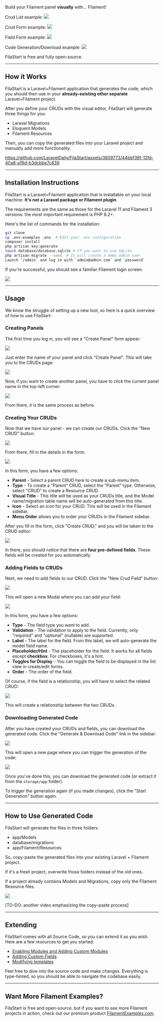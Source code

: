 Build your Filament panel **visually** with... Filament!

Crud List example:
![](./.readme/images/crudListExample.png)

Crud Form example:
![](./.readme/images/crudFormExample.png)

Field Form example:
![](./.readme/images/crudFieldFormExample.png)

Code Generation/Download example:
![](./.readme/images/codeDownloadExample.png)

FilaStart is free and fully open-source.

---

## How it Works

FilaStart is a Laravel+Filament application that generates the code, which you should then use in your **already-existing other separate** Laravel+Filament project.

After you define your CRUDs with the visual editor, FilaStart will generate three things for you:

- Laravel Migrations
- Eloquent Models
- Filament Resources

Then, you can copy the generated files into your Laravel project and manually add more functionality.



https://github.com/LaravelDaily/FilaStart/assets/3809773/44bbf38f-12fd-40a8-a19d-b3dcbbe7c839



---

## Installation Instructions

FilaStart is a Laravel+Filament application that is installable on your local machine. **It's not a Laravel package or Filament plugin**.

The requirements are the same as those for the Laravel 11 and Filament 3 versions: the most important requirement is PHP 8.2+.

Here's the list of commands for the installation:

```sh
git clone
cp .env.examples .env  # Edit your .env configuration
composer install
php artisan key:generate
touch database/database.sqlite # If you want to use SQLite
php artisan migrate --seed  # It will create a demo admin user
Launch `/admin` and log in with `admin@admin.com` and `password`
```

If you're successful, you should see a familiar Filament login screen:

![](./.readme/images/loginScreen.png)

---

## Usage

We know the struggle of setting up a new tool, so here is a quick overview of how to use FilaStart:

### Creating Panels

The first time you log in, you will see a "Create Panel" form appear:

![](./.readme/images/createPanelForm.png)

Just enter the name of your panel and click "Create Panel". This will take you to the CRUDs page:

![](./.readme/images/mainDashboard.png)

Now, if you want to create another panel, you have to click the current panel name in the top-left corner:

![](./.readme/images/panelDropdown.png)

From there, it is the same process as before.

### Creating Your CRUDs

Now that we have our panel - we can create our CRUDs. Click the "New CRUD" button:

![](./.readme/images/createCrudButton.png)

From there, fill in the details in the form:

![](./.readme/images/createCrudForm.png)

In this form, you have a few options:

- **Parent** - Select a parent CRUD here to create a sub-menu item.
- **Type** - To create a "Parent" CRUD, select the "Parent" type. Otherwise, select "CRUD" to create a Resource CRUD.
- **Visual Title** - This title will be used as your CRUDs title, and the Model name/migration table name will be auto-generated from this title.
- **Icon** - Select an icon for your CRUD. This will be used in the Filament sidebar.
- **Menu Order** allows you to order your CRUDs in the Filament sidebar.

After you fill in the form, click "Create CRUD," and you will be taken to the CRUD editor:

![](./.readme/images/crudEditor.png)

In there, you should notice that there are **four pre-defined fields**. These fields will be created for you automatically.

### Adding Fields to CRUDs

Next, we need to add fields to our CRUD. Click the "New Crud Field" button:

![](./.readme/images/newCrudFieldButton.png)

This will open a new Modal where you can add your field:

![](./.readme/images/newCrudFieldModal.png)

In this form, you have a few options:

- **Type** - The field type you want to add.
- **Validation** - The validation to apply to the field. Currently, only "required" and "optional" (nullable) are supported.
- **Label** - The label for the field. From this label, we will auto-generate the model field name.
- **Placeholder/Hint** - The placeholder for the field. It works for all fields except **checkbox**. For checkboxes, it's a hint.
- **Toggles for Display** - You can toggle the field to be displayed in the list view in create/edit forms.
- **Order** - The order of the field.

Of course, if the field is a relationship, you will have to select the related CRUD:

![](./.readme/images/relatedCrudField.png)

This will create a relationship between the two CRUDs.

### Downloading Generated Code

After you have created your CRUDs and fields, you can download the generated code. Click the "Generate & Download Code" link in the sidebar:

![](./.readme/images/generateDownloadCode.png)

This will open a new page where you can trigger the generation of the code:

![](./.readme/images/generateCodePage.png)

Once you've done this, you can download the generated code (or extract it from the `storage/app` folder).

To trigger the generation again (if you made changes), click the "Start Generation" button again.

---

## How to Use Generated Code

FilaStart will generate the files in three folders:

- app/Models
- database/migrations
- app/Filament/Resources

So, copy-paste the generated files into your existing Laravel + Filament project.

If it's a fresh project, overwrite those folders instead of the old ones.

If a project already contains Models and Migrations, copy only the Filament Resource files.

![](./.readme/images/exampleGraphOfFilesToCopy.png)

[TO-DO: another video emphasizing the copy-paste process]

---

## Extending

FilaStart comes with all Source Code, so you can extend it as you wish. Here are a few resources to get you started:

- [Enabling Modules and Adding Custom Modules](.readme/ModulesReadme.md)
- [Adding Custom Fields](.readme/CustomFields.md)
- [Modifying templates](.readme/ModifyingTemplates.md)

Feel free to dive into the source code and make changes. Everything is type-hinted, so you should be able to navigate the codebase easily.

---

## Want More Filament Examples?

FilaStart is free and open-source, but if you want to see more Filament projects in action, check out our premium product [FilamentExamples.com](https://filamentexamples.com).
